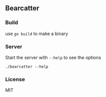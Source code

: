 ## Bearcatter

### Build

use `go build` to make a binary

### Server

Start the server with `--help` to see the options

```
./bearcatter --help
```

### License

MIT
